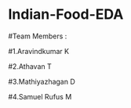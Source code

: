 # Indian-Food-EDA

#Team Members :

#1.Aravindkumar K

#2.Athavan T

#3.Mathiyazhagan D

#4.Samuel Rufus M
